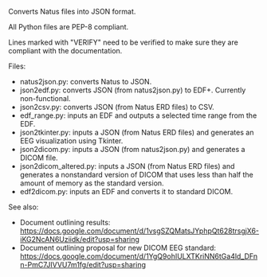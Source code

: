 Converts Natus files into JSON format.

All Python files are PEP-8 compliant.

Lines marked with "VERIFY" need to be verified to make sure they are compliant with the documentation.

Files:
- natus2json.py: converts Natus to JSON.
- json2edf.py: converts JSON (from natus2json.py) to EDF+. Currently non-functional.
- json2csv.py: converts JSON (from Natus ERD files) to CSV.
- edf_range.py: inputs an EDF and outputs a selected time range from the EDF.
- json2tkinter.py: inputs a JSON (from Natus ERD files) and generates an EEG visualization using Tkinter.
- json2dicom.py: inputs a JSON (from natus2json.py) and generates a DICOM file.
- json2dicom_altered.py: inputs a JSON (from Natus ERD files) and generates a nonstandard version of DICOM that uses less than half the amount of memory as the standard version.
- edf2dicom.py: inputs an EDF and converts it to standard DICOM.

See also:
- Document outlining results: https://docs.google.com/document/d/1vsgSZQMatsJYphpQt628trsgjX6-iKG2NcAN6Uziidk/edit?usp=sharing
- Document outlining proposal for new DICOM EEG standard: https://docs.google.com/document/d/1YgQ9ohIULXTKriNN6tGa4ld_DFnn-PmC7JIVVU7m1fg/edit?usp=sharing